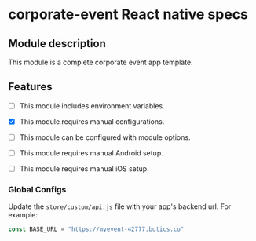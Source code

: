 # corporate-event React native specs

## Module description

This module is a complete corporate event app template.

## Features

- [ ] This module includes environment variables.
- [x] This module requires manual configurations.
- [ ] This module can be configured with module options.
- [ ] This module requires manual Android setup.
- [ ] This module requires manual iOS setup.



### Global Configs

Update the ``store/custom/api.js`` file with your app's backend url. For example:
```js
const BASE_URL = "https://myevent-42777.botics.co"
```
